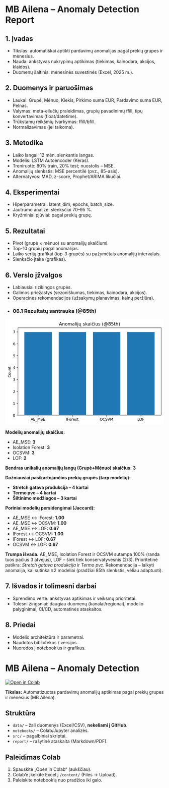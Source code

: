 # MB Ailena – Anomaly Detection Report

## 1. Įvadas
- Tikslas: automatiškai aptikti pardavimų anomalijas pagal prekių grupes ir mėnesius.
- Nauda: ankstyvas nukrypimų aptikimas (tiekimas, kainodara, akcijos, klaidos).
- Duomenų šaltinis: mėnesinės suvestinės (Excel, 2025 m.).

## 2. Duomenys ir paruošimas
- Laukai: Grupė, Mėnuo, Kiekis, Pirkimo suma EUR, Pardavimo suma EUR, Pelnas.
- Valymas: meta-eilučių praleidimas, grupių pavadinimų ffill, tipų konvertavimas (float/datetime).
- Trūkstamų reikšmių tvarkymas: ffill/bfill.
- Normalizavimas (jei taikoma).

## 3. Metodika
- Laiko langai: 12 mėn. slenkantis langas.
- Modelis: LSTM Autoencoder (Keras).
- Treniruotė: 80% train, 20% test; nuostolis – MSE.
- Anomalijų slenkstis: MSE percentilė (pvz., 85-asis).
- Alternatyvos: MAD, z-score, Prophet/ARIMA likučiai.

## 4. Eksperimentai
- Hiperparametrai: latent_dim, epochs, batch_size.
- Jautrumo analizė: slenksčiai 70–95 %.
- Kryžminiai pjūviai: pagal prekių grupę.

## 5. Rezultatai
- Pivot (grupė × mėnuo) su anomalijų skaičiumi.
- Top-10 grupių pagal anomalijas.
- Laiko serijų grafikai (top-3 grupės) su pažymėtais anomalijų intervalais.
- Slenksčio įtaka (grafikas).

## 6. Verslo įžvalgos
- Labiausiai rizikingos grupės.
- Galimos priežastys (sezoniškumas, tiekimas, kainodara, akcijos).
- Operacinės rekomendacijos (užsakymų planavimas, kainų peržiūra).
- ### 06.1 Rezultatų santrauka (@85th)

![Anomalijų skaičius (@85th)](../anomaly_count_by_model.png)

**Modelių anomalijų skaičius:**
- AE_MSE: **3**
- Isolation Forest: **3**
- OCSVM: **3**
- LOF: **2**

**Bendras unikalių anomalijų langų (Grupė+Mėnuo) skaičius:** **3**

**Dažniausiai pasikartojančios prekių grupės (tarp modelių):**
- **Stretch gatava produkcija – 4 kartai**
- **Termo pvc – 4 kartai**
- **Šiltinimo medžiagos – 3 kartai**

**Poriniai modelių persidengimai (Jaccard):**
- AE_MSE ↔ IForest: **1.00**
- AE_MSE ↔ OCSVM: **1.00**
- AE_MSE ↔ LOF: **0.67**
- IForest ↔ OCSVM: **1.00**
- IForest ↔ LOF: **0.67**
- OCSVM ↔ LOF: **0.67**

**Trumpa išvada.** AE_MSE, Isolation Forest ir OCSVM sutampa 100% (randa tuos pačius 3 atvejus), LOF – šiek tiek konservatyvesnis (2/3). Prioritetinė patikra: *Stretch gatava produkcija* ir *Termo pvc*. Rekomendacija – laikyti anomalija, kai sutinka ≥2 modeliai (pradžiai 85th slenkstis, vėliau adaptuoti).


## 7. Išvados ir tolimesni darbai
- Sprendimo vertė: ankstyvas aptikimas ir veiksmų prioritetai.
- Tolesni žingsniai: daugiau duomenų (kanalai/regionai), modelio palyginimai, CI/CD, automatinės ataskaitos.

## 8. Priedai
- Modelio architektūra ir parametrai.
- Naudotos bibliotekos / versijos.
- Nuorodos į notebook’us ir grafikus.
# MB Ailena – Anomaly Detection

[![Open in Colab](https://colab.research.google.com/assets/colab-badge.svg)](https://colab.research.google.com/github/GiedriusDapsys/MB-Ailena-Anomaly-Detection/blob/main/notebooks/MB%20Ailena%20Anomaly%20Detection%20Report.ipynb)

**Tikslas:** Automatizuotas pardavimų anomalijų aptikimas pagal prekių grupes ir mėnesius (MB Ailena).

## Struktūra
- `data/` – žali duomenys (Excel/CSV), **nekeliami į GitHub**.
- `notebooks/` – Colab/Jupyter analizės.
- `src/` – pagalbiniai skriptai.
- `report/` – rašytinė ataskaita (Markdown/PDF).

## Paleidimas Colab
1. Spauskite „Open in Colab“ (aukščiau).
2. Colab’e įkelkite Excel į `/content/` (Files → Upload).
3. Paleiskite notebook’ą nuo pradžios iki galo.
